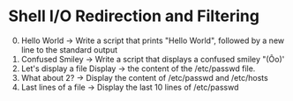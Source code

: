 # Shell I/O Redirection and Filtering
0. Hello World -> Write a script that prints "Hello World", followed by a new line to the standard output
1. Confused Smiley -> Write a script that displays a confused smiley "(Ôo)'
2. Let's display a file Display -> the content of the /etc/passwd file.
3. What about 2? -> Display the content of /etc/passwd and /etc/hosts
4. Last lines of a file -> Display the last 10 lines of /etc/passwd

